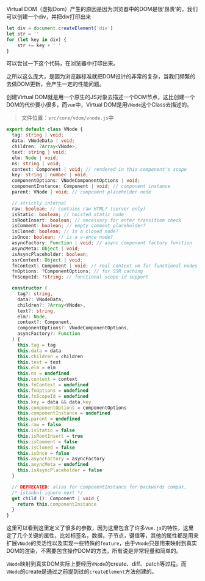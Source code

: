Virtual DOM（虚拟Dom）产生的原因是因为浏览器中的DOM是很‘昂贵’的，我们可以创建一个div，并把div打印出来

```js
let div = document.createElement('div')
let str = ''
for (let key in div) {
    str += key + ' '
}
```
可以尝试一下这个代码，在浏览器中打印出来。

之所以这么庞大，是因为浏览器标准就把DOM设计的非常的复杂，当我们频繁的去做DOM更新，会产生一定的性能问题。

创建Virtual DOM就是用一个原生的JS对象去描述一个DOM节点，这比创建一个DOM的代价要小很多，而`vue`中，Virtual DOM是用`VNode`这个Class去描述的。

> 文件位置：`src/core/vdom/vnode.js`中


```typeScript
export default class VNode {
  tag: string | void;
  data: VNodeData | void;
  children: ?Array<VNode>;
  text: string | void;
  elm: Node | void;
  ns: string | void;
  context: Component | void; // rendered in this component's scope
  key: string | number | void;
  componentOptions: VNodeComponentOptions | void;
  componentInstance: Component | void; // component instance
  parent: VNode | void; // component placeholder node

  // strictly internal
  raw: boolean; // contains raw HTML? (server only)
  isStatic: boolean; // hoisted static node
  isRootInsert: boolean; // necessary for enter transition check
  isComment: boolean; // empty comment placeholder?
  isCloned: boolean; // is a cloned node?
  isOnce: boolean; // is a v-once node?
  asyncFactory: Function | void; // async component factory function
  asyncMeta: Object | void;
  isAsyncPlaceholder: boolean;
  ssrContext: Object | void;
  fnContext: Component | void; // real context vm for functional nodes
  fnOptions: ?ComponentOptions; // for SSR caching
  fnScopeId: ?string; // functional scope id support

  constructor (
    tag?: string,
    data?: VNodeData,
    children?: ?Array<VNode>,
    text?: string,
    elm?: Node,
    context?: Component,
    componentOptions?: VNodeComponentOptions,
    asyncFactory?: Function
  ) {
    this.tag = tag
    this.data = data
    this.children = children
    this.text = text
    this.elm = elm
    this.ns = undefined
    this.context = context
    this.fnContext = undefined
    this.fnOptions = undefined
    this.fnScopeId = undefined
    this.key = data && data.key
    this.componentOptions = componentOptions
    this.componentInstance = undefined
    this.parent = undefined
    this.raw = false
    this.isStatic = false
    this.isRootInsert = true
    this.isComment = false
    this.isCloned = false
    this.isOnce = false
    this.asyncFactory = asyncFactory
    this.asyncMeta = undefined
    this.isAsyncPlaceholder = false
  }

  // DEPRECATED: alias for componentInstance for backwards compat.
  /* istanbul ignore next */
  get child (): Component | void {
    return this.componentInstance
  }
}
```
这里可以看到这里定义了很多的参数，因为这里包含了许多`Vue.js`的特性，这里定了几个关键的属性，比如标签名，数据，子节点，键值等，其他的属性都是用来扩展`VNode`的灵活性以及实现一些特殊的`feature`，由于`VNode`只是用来映射到真实DOM的渲染，不需要包含操作DOM的方法，所有说是非常轻量和简单的。

`VNode`映射到真实DOM实际上要经历`VNode`的create、diff、patch等过程。而`VNode`的create是通过之前提到过的`createElement`方法创建的。
